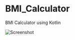 # BMI_Calculator
BMI Calculator using Kotlin

![Screenshot](https://drive.google.com/file/d/1iY4B871fCZllfk96JY14YDS9-KTfpT7C/view?usp=sharing)
